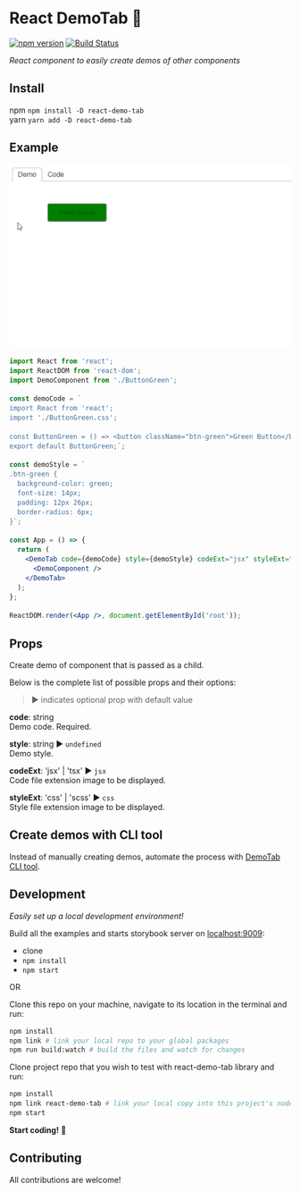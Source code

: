 # React DemoTab 📑

[![npm version][npm-badge]][npm-url]
[![Build Status][build-badge]][build-url]

_React component to easily create demos of other components_

## Install

npm `npm install -D react-demo-tab`  
yarn `yarn add -D react-demo-tab`

## Example

![](demo-tab.gif)

```jsx
import React from 'react';
import ReactDOM from 'react-dom';
import DemoComponent from './ButtonGreen';

const demoCode = `
import React from 'react';
import './ButtonGreen.css';

const ButtonGreen = () => <button className="btn-green">Green Button</button>;
export default ButtonGreen;`;

const demoStyle = `
.btn-green {
  background-color: green;
  font-size: 14px;
  padding: 12px 26px;
  border-radius: 6px;
}`;

const App = () => {
  return (
    <DemoTab code={demoCode} style={demoStyle} codeExt="jsx" styleExt="css">
      <DemoComponent />
    </DemoTab>
  );
};

ReactDOM.render(<App />, document.getElementById('root'));
```

## Props

Create demo of component that is passed as a child.

Below is the complete list of possible props and their options:

> ▶︎ indicates optional prop with default value

**code**: string  
Demo code. Required.

**style**: string ▶︎ `undefined`  
Demo style.

**codeExt**: 'jsx' | 'tsx' ▶︎ `jsx`  
Code file extension image to be displayed.

**styleExt**: 'css' | 'scss' ▶︎ `css`  
Style file extension image to be displayed.

## Create demos with CLI tool

Instead of manually creating demos, automate the process with [DemoTab CLI tool](https://github.com/mkosir/react-demo-tab-cli).

## Development

_Easily set up a local development environment!_

Build all the examples and starts storybook server on [localhost:9009](http://localhost:9009):

- clone
- `npm install`
- `npm start`

OR

Clone this repo on your machine, navigate to its location in the terminal and run:

```bash
npm install
npm link # link your local repo to your global packages
npm run build:watch # build the files and watch for changes
```

Clone project repo that you wish to test with react-demo-tab library and run:

```bash
npm install
npm link react-demo-tab # link your local copy into this project's node_modules
npm start
```

**Start coding!** 🎉

## Contributing

All contributions are welcome!

[npm-url]: https://www.npmjs.com/package/react-demo-tab
[npm-badge]: https://img.shields.io/npm/v/react-demo-tab.svg
[build-badge]: https://travis-ci.com/mkosir/react-demo-tab.svg
[build-url]: https://travis-ci.com/mkosir/react-demo-tab
